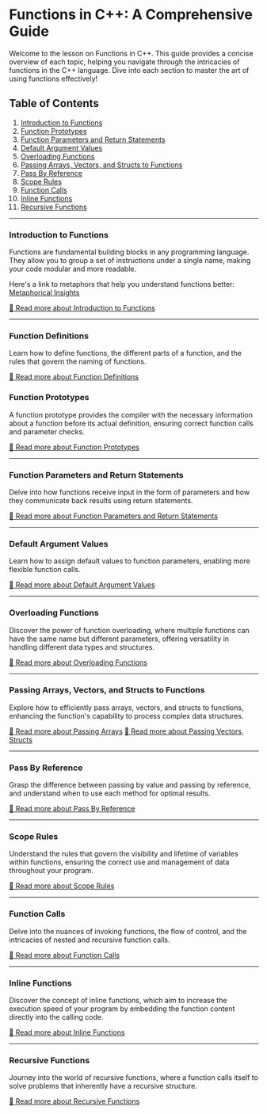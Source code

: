 # Functions in C++: A Comprehensive Guide

Welcome to the lesson on Functions in C++. This guide provides a concise overview of each topic, helping you navigate through the intricacies of functions in the C++ language. Dive into each section to master the art of using functions effectively!



## Table of Contents

1. [Introduction to Functions](#introduction-to-functions)
2. [Function Prototypes](#function-prototypes)
3. [Function Parameters and Return Statements](#function-parameters-and-return-statements)
4. [Default Argument Values](#default-argument-values)
5. [Overloading Functions](#overloading-functions)
6. [Passing Arrays, Vectors, and Structs to Functions](#passing-arrays-vectors-and-structs-to-functions)
7. [Pass By Reference](#pass-by-reference)
8. [Scope Rules](#scope-rules)
9. [Function Calls](#function-calls)
10. [Inline Functions](#inline-functions)
11. [Recursive Functions](#recursive-functions)

---

### Introduction to Functions

Functions are fundamental building blocks in any programming language. They allow you to group a set of instructions under a single name, making your code modular and more readable.

Here's a link to metaphors that help you understand functions better: [Metaphorical Insights](./METAPHORICAL_INSIGHTS.md)

[📖 Read more about Introduction to Functions](./introduction_to_functions.md)

---
### Function Definitions

Learn how to define functions, the different parts of a function, and the rules that govern the naming of functions.

[📖 Read more about Function Definitions](./1.FunctionDefinition/README.md)


### Function Prototypes

A function prototype provides the compiler with the necessary information about a function before its actual definition, ensuring correct function calls and parameter checks.

[📖 Read more about Function Prototypes](./2.FunctionPrototypes/README.md)

---

### Function Parameters and Return Statements

Delve into how functions receive input in the form of parameters and how they communicate back results using return statements.

[📖 Read more about Function Parameters and Return Statements](./3.FunctionParametersReturnStatments/README.md)

---

### Default Argument Values

Learn how to assign default values to function parameters, enabling more flexible function calls.

[📖 Read more about Default Argument Values](./4.DefaultArgumentValues/README.md)

---

### Overloading Functions

Discover the power of function overloading, where multiple functions can have the same name but different parameters, offering versatility in handling different data types and structures.

[📖 Read more about Overloading Functions](./5.OverloadingFunctions/README.md)

---

### Passing Arrays, Vectors, and Structs to Functions

Explore how to efficiently pass arrays, vectors, and structs to functions, enhancing the function's capability to process complex data structures.

[📖 Read more about Passing Arrays](./6.PassingArraysToFunctions/README.md)
[📖 Read more about Passing Vectors, Structs](./PassingVectorsStructs/README.md)


---

### Pass By Reference

Grasp the difference between passing by value and passing by reference, and understand when to use each method for optimal results.

[📖 Read more about Pass By Reference](./7.PassByReference/README.md)

---

### Scope Rules

Understand the rules that govern the visibility and lifetime of variables within functions, ensuring the correct use and management of data throughout your program.

[📖 Read more about Scope Rules](./8.ScopeRules/README.md)

---

### Function Calls

Delve into the nuances of invoking functions, the flow of control, and the intricacies of nested and recursive function calls.

[📖 Read more about Function Calls](./9.FunctionCalls/README.md)

---

### Inline Functions

Discover the concept of inline functions, which aim to increase the execution speed of your program by embedding the function content directly into the calling code.

[📖 Read more about Inline Functions](./10.InlineFunctions/README.md)

---

### Recursive Functions

Journey into the world of recursive functions, where a function calls itself to solve problems that inherently have a recursive structure.

[📖 Read more about Recursive Functions](./11.RecursiveFunctions/README.md)


